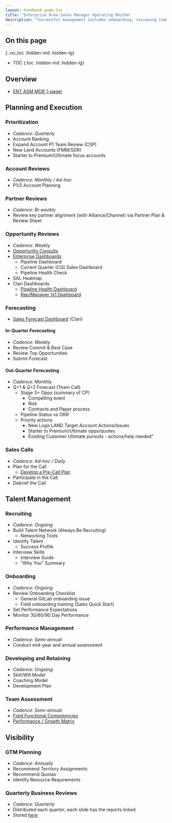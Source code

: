 ```yaml
---
layout: handbook-page-toc
title: "Enterprise Area Sales Manager Operating Rhythm"
description: "Successful management includes onboarding, reviewing Command Plans, opportunity coaching, strategic coaching, career development and performance management"
---
```


## On this page
{:.no_toc .hidden-md .hidden-lg}

- TOC
{:toc .hidden-md .hidden-lg}

## Overview
- [ENT ASM MOR 1-pager](https://docs.google.com/spreadsheets/d/1s_QMqt4a3UKKZkIdf82N5840_ygPE4z7mpgpniSCsNc/edit?usp=sharing)

## Planning and Execution

### Prioritization
- _Cadence: Quarterly_
- Account Ranking
- Expand Account P1 Team Review (CSP)
- New Land Accounts (FMM/SDR)
- Starter to Premium/Ultimate focus accounts

### Account Reviews
- _Cadence: Monthly / Ad-hoc_
- P1/2 Account Planning

### Partner Reviews
- _Cadence: Bi-weekly_
- Review key partner alignment (with Alliance/Channel) via Partner Plan & Review Sheet

### Opportunity Reviews
- _Cadence: Weekly_
- [Opportunity Consults](/handbook/sales/command-of-the-message/opportunity-consults/)
- [Enterprise Dashboards](/handbook/sales/field-operations/sales-operations/#sales-operations-sponsored-dashboards-and-maintenance)
    - Pipeline Dashboard
    - Current Quarter (CQ) Sales Dashboard
    - Pipeline Health Check
- SAL Heatmap
- Clari Dashboards
    - [Pipeline Health Dashboard](https://app.clari.com/dashboard?dashboardId=5b96eb8f9258b900014297ad)
    - [Rep/Manager 1x1 Dashboard](https://app.clari.com/dashboard?dashboardId=605a14753f9d77039390026f)

### Forecasting 
- [Sales Forecast Dashboard](https://app.clari.com/dashboard?dashboardId=606f0ac5ac043e61f9ebeb8d) (Clari)

#### In-Quarter Forecasting
- _Cadence: Weekly_
- Review Commit & Best Case
- Review Top Opportunities
- Submit Forecast

#### Out-Quarter Forecasting
- _Cadence: Monthly_
- Q+1 & Q+2 Forecast (Team Call)
    - Stage 3+ Opps (summary of CP)
        - Compelling event
        - Risk
        - Contracts and Paper process
    - Pipeline Status vs OKR
    - Priority actions
        - New Logo LAND Target Account Actions/Issues
        - Starter to Premium/Ultimate opps/quotes
        - Existing Customer Ultimate pursuits - actions/help needed"

### Sales Calls
- _Cadence: Ad-hoc / Daily_
- Plan for the Call
    - [Develop a Pre-Call Plan](/handbook/sales/playbook/discovery/#develop-a-pre-call-plan)
- Participate in the Call
- Debrief the Call

## Talent Management

### Recruiting
- _Cadence: Ongoing_
- Build Talent Network (Always Be Recruiting)
    - Networking Tools
- Identify Talent
    - Success Profile
- Interview Skills
    - Interview Guide
    - "Why You" Summary

### Onboarding
- _Cadence: Ongoing_
- Review Onboarding Checklist
    - General GitLab onboarding issue
    - Field onboarding training (Sales Quick Start)
- Set Performance Expectations
- Monitor 30/60/90 Day Performance

### Performance Management
- _Cadence: Semi-annual_
- Conduct mid-year and annual assessment

### Developing and Retaining
- _Cadence: Ongoing_
- Skill/Will Model
- Coaching Model
- Development Plan

### Team Assessment
- _Cadence: Semi-annual_
- [Field Functional Competencies](/handbook/sales/training/field-functional-competencies/)
- [Performance / Growth Matrix](/handbook/people-group/talent-assessment/#the-performancegrowth-matrix)

## Visibility

### GTM Planning
- _Cadence: Annually_
- Recommend Territory Assignments
- Recommend Quotas
- Identify Resource Requirements

### Quarterly Business Reviews
- _Cadence: Quarterly_
- Distributed each quarter; each slide has the reports linked
- Stored [here](https://drive.google.com/drive/u/0/folders/1QAWFYxT2-NzWpOUodepbl0O6zfsMxJGL)
